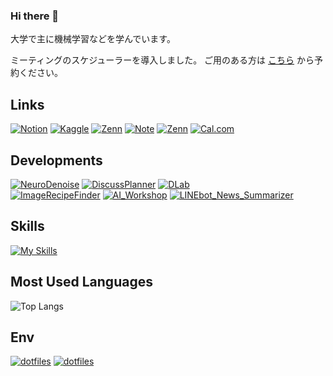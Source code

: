### Hi there 👋
大学で主に機械学習などを学んでいます。

ミーティングのスケジューラーを導入しました。
ご用のある方は [こちら](https://cal.com/nogikun/meeting) から予約ください。

## Links

[![Notion](https://img.shields.io/badge/-Notion%20|%20ポートフォリオ-0D1117.svg?logo=Notion&style=for-the-badge)](https://nogikun.notion.site)
[![Kaggle](https://img.shields.io/badge/-Kaggle-0D1117.svg?logo=Kaggle&style=for-the-badge)](https://www.kaggle.com/tkazuaki)
[![Zenn](https://img.shields.io/badge/-Zenn-0D1117.svg?logo=Zenn&style=for-the-badge)](https://zenn.dev/nogikun)
[![Note](https://img.shields.io/badge/note-0D1117?style=for-the-badge&label=n&labelColor=0D1117)](https://note.com/nogikun)
[![Zenn](https://img.shields.io/badge/-Huggingface-0D1117.svg?logo=huggingface&style=for-the-badge)](https://huggingface.co/nogikun)
[![Cal.com](https://img.shields.io/badge/-Cal.com-0D1117.svg?logo=caldotcom&style=for-the-badge)](https://cal.com/nogikun/meeting)  
<!--[![Rating](https://badgen.org/img/atcoder/nogikun/rating/algorithm?style=flat&color=brack
)](https://atcoder.jp/users/nogikun?contestType=algo) -->

<!-- - Portfolio：[Notion site](https://nogikun.notion.site) -->
<!-- - RESUME：[@nogikun](https://www.resume.id/nogikun) -->
<!-- - Atcoder：[@nogikun](https://atcoder.jp/users/nogikun) -->
<!-- - Kaggle：[@tkazuaki](https://www.kaggle.com/tkazuaki) -->
<!-- - Zenn：[@nogikun](https://zenn.dev/nogikun) -->
<!-- - HuggingFace：[@nogikun](https://huggingface.co/nogikun) -->

## Developments

[![NeuroDenoise](https://img.shields.io/badge/-NeuroDenoise-0D1117.svg?logo=GitHub&style=for-the-badge)](https://github.com/nogikun/NeuroDenoise)
[![DiscussPlanner](https://img.shields.io/badge/-DiscussPlanner-0D1117.svg?logo=GitHub&style=for-the-badge)](https://github.com/BPS-sys/DiscussPlanner)
[![DLab](https://img.shields.io/badge/-DLab-0D1117.svg?logo=GitHub&style=for-the-badge)](https://github.com/yukihito-jokyu/DLab)  
[![ImageRecipeFinder](https://img.shields.io/badge/-ImageRecipeFinder-0D1117.svg?logo=GitHub&style=for-the-badge)](https://github.com/nogikun/ImageRecipeFinder)
[![AI_Workshop](https://img.shields.io/badge/-AI_Workshop-0D1117.svg?logo=GitHub&style=for-the-badge)](https://github.com/nogikun/AI_Workshop)
[![LINEbot_News_Summarizer](https://img.shields.io/badge/-LINEbot_News_Summarizer-0D1117.svg?logo=GitHub&style=for-the-badge)](https://github.com/nogikun/LINEbot_News_Summarizer)  

## Skills
[![My Skills](https://skillicons.dev/icons?i=git,docker,python,c,cpp,cs,fastapi,flask,html,css,js,figma,ai,mysql,postgres,firebase,pytorch,sklearn,postman,unity&perline=10)](https://skillicons.dev)

## Most Used Languages
<!--[![Anurag's GitHub stats](https://github-readme-stats.vercel.app/api?username=nogikun)](https://github.com/anuraghazra/github-readme-stats)<br>-->
![Top Langs](https://github-readme-stats.vercel.app/api/top-langs/?username=nogikun&langs_count=8&show_icons=true&theme=transparent&hide_border=true&locale=en&text_color=999999&hide_title=true&hide=jupyter%20notebook)
<!--![Top Langs](https://github-readme-stats.vercel.app/api/top-langs/?username=nogikun&layout=compact)-->
<!--[![trophy](https://github-profile-trophy.vercel.app/?username=nogikun)](https://github.com/ryo-ma/github-profile-trophy)-->

## Env
[![dotfiles](https://img.shields.io/badge/dotfiles-0D1117?logo=github&logoColor=ffffff&style=flat)](https://github.com/nogikun/dotfiles)
[![dotfiles](https://img.shields.io/badge/sh-0D1117?logo=github&logoColor=ffffff&style=flat)](https://github.com/nogikun/sh)

<!--
**nogikun/nogikun** is a ✨ _special_ ✨ repository because its `README.md` (this file) appears on your GitHub profile.

Here are some ideas to get you started:

- 🔭 I’m currently working on ...
- 🌱 I’m currently learning ...
- 👯 I’m looking to collaborate on ...
- 🤔 I’m looking for help with ...
- 💬 Ask me about ...
- 📫 How to reach me: ...
- 😄 Pronouns: ...
- ⚡ Fun fact: ...
-->
